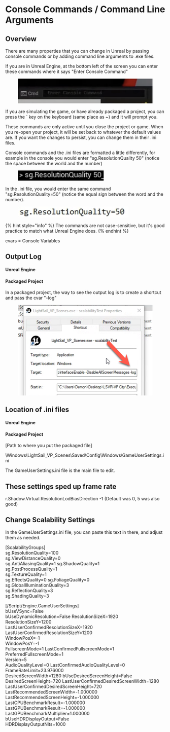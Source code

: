 # Console Commands / Command Line Arguments

## Overview

There are many properties that you can change in Unreal by passing console commands or by adding command line arguments to .exe files.&#x20;

If you are in Unreal Engine, at the bottom left of the screen you can enter these commands where it says "Enter Console Command"&#x20;

<figure><img src="../../.gitbook/assets/image (16).png" alt=""><figcaption></figcaption></figure>

If you are simulating the game, or have already packaged a project, you can press the \` key on the keyboard (same place as \~) and it will prompt you.

These commands are only active until you close the project or game. When you re-open your project, it will be set back to whatever the default values are. If you want the changes to persist, you can change them in their .ini files. &#x20;

Console commands and the .ini files are formatted a little differently, for example in the console you would enter "sg.ResolutionQuality 50" (notice the space between the world and the number)

<figure><img src="../../.gitbook/assets/image (1) (1) (1) (1) (1) (1) (1) (1) (1) (1) (1) (1) (1).png" alt=""><figcaption></figcaption></figure>

In the .ini file, you would enter the same command "sg.ResolutionQuality=50" (notice the equal sign between the word and the number).

<figure><img src="../../.gitbook/assets/image (3) (1) (1) (1) (1) (1) (1) (1) (1) (1).png" alt=""><figcaption></figcaption></figure>

{% hint style="info" %}
The commands are not case-sensitive, but it's good practice to match what Unreal Engine does.
{% endhint %}

cvars = Console Variables



## Output Log

#### Unreal Engine



#### Packaged Project

In a packaged project, the way to see the output log is to create a shortcut and pass the cvar "-log"

<figure><img src="../../.gitbook/assets/image (4) (1) (1) (1) (1) (1) (1) (1) (1).png" alt=""><figcaption></figcaption></figure>

## Location of .ini files

#### Unreal Engine



#### Packaged Project

\[Path to where you put the packaged file]&#x20;

\Windows\LightSail\_VP\_Scenes\Saved\Config\Windows\GameUserSettings.ini

The GameUserSettings.ini file is the main file to edit.&#x20;



## These settings sped up frame rate

r.Shadow.Virtual.ResolutionLodBiasDirection -1  (Default was 0, 5 was also good)



## Change Scalability Settings

In the GameUserSettings.ini file, you can paste this text in there, and adjust them as needed.&#x20;

\[ScalabilityGroups] \
sg.ResolutionQuality=100 \
sg.ViewDistanceQuality=0 \
sg.AntiAliasingQuality=1 sg.ShadowQuality=1 \
sg.PostProcessQuality=1 \
sg.TextureQuality=1 \
sg.EffectsQuality=0 sg.FoliageQuality=0 \
sg.GlobalIlluminationQuality=3 \
sg.ReflectionQuality=3 \
sg.ShadingQuality=3

\[/Script/Engine.GameUserSettings] \
bUseVSync=False \
bUseDynamicResolution=False ResolutionSizeX=1920 \
ResolutionSizeY=1200 \
LastUserConfirmedResolutionSizeX=1920 LastUserConfirmedResolutionSizeY=1200 \
WindowPosX=-1 \
WindowPosY=-1 \
FullscreenMode=1 LastConfirmedFullscreenMode=1 \
PreferredFullscreenMode=1 \
Version=5 \
AudioQualityLevel=0 LastConfirmedAudioQualityLevel=0 \
FrameRateLimit=23.976000 \
DesiredScreenWidth=1280 bUseDesiredScreenHeight=False \
DesiredScreenHeight=720 LastUserConfirmedDesiredScreenWidth=1280 \
LastUserConfirmedDesiredScreenHeight=720 LastRecommendedScreenWidth=-1.000000 \
LastRecommendedScreenHeight=-1.000000 LastCPUBenchmarkResult=-1.000000 \
LastGPUBenchmarkResult=-1.000000 \
LastGPUBenchmarkMultiplier=1.000000\
bUseHDRDisplayOutput=False \
HDRDisplayOutputNits=1000
